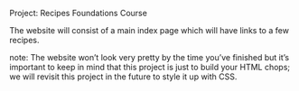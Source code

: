 Project: Recipes
Foundations Course

The website will consist of a main index page which will have links to a few recipes.

note: The website won’t look very pretty by the time you’ve finished but it’s important to keep in mind that this project is just to build your HTML chops; we will revisit this project in the future to style it up with CSS.
